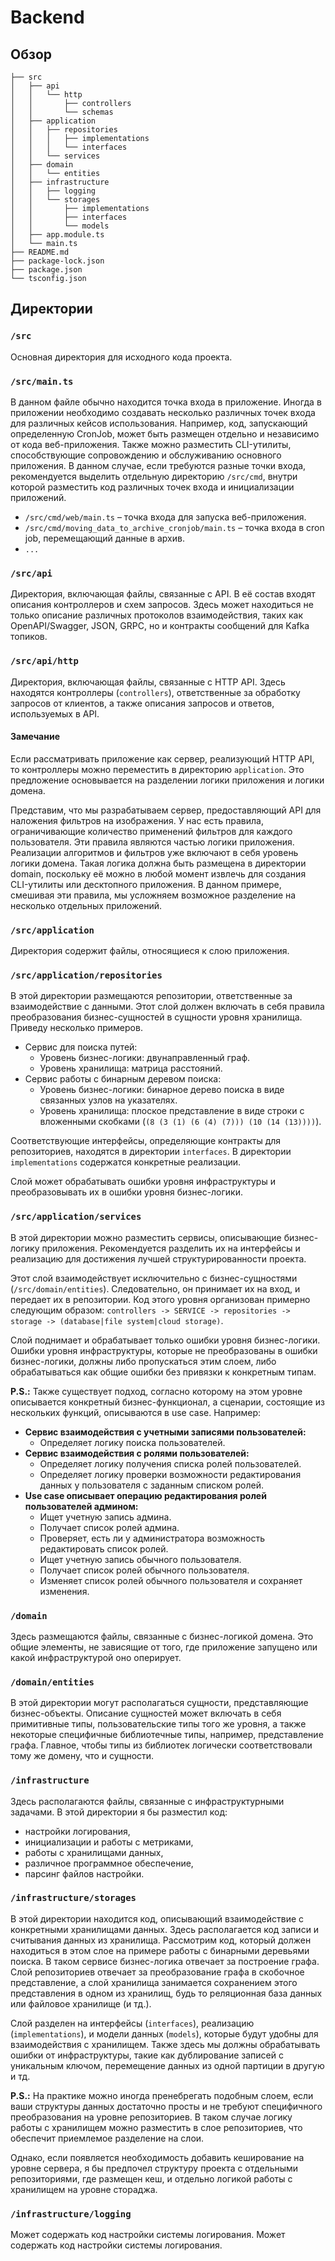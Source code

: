 # Backend

## Обзор

```
├── src
│   ├── api
│   │   └── http
│   │       ├── controllers
│   │       └── schemas
│   ├── application
│   │   ├── repositories
│   │   │   ├── implementations
│   │   │   └── interfaces
│   │   └── services
│   ├── domain
│   │   └── entities
│   ├── infrastructure
│   │   ├── logging
│   │   └── storages
│   │       ├── implementations
│   │       ├── interfaces
│   │       └── models
│   ├── app.module.ts
│   └── main.ts
├── README.md
├── package-lock.json
├── package.json
└── tsconfig.json
```

## Директории

### `/src`

Основная директория для исходного кода проекта.

### `/src/main.ts`

В данном файле обычно находится точка входа в приложение. Иногда в приложении необходимо создавать несколько различных
точек входа для различных кейсов использования. Например, код, запускающий определенную CronJob, может быть размещен
отдельно и независимо от кода веб-приложения. Также можно разместить CLI-утилиты, способствующие сопровождению и
обслуживанию основного приложения. В данном случае, если требуются разные точки входа, рекомендуется выделить отдельную
директорию `/src/cmd`, внутри которой разместить код различных точек входа и инициализации приложений.

* `/src/cmd/web/main.ts` – точка входа для запуска веб-приложения.
* `/src/cmd/moving_data_to_archive_cronjob/main.ts` – точка входа в cron job, перемещающий данные в архив.
* `...`

### `/src/api`

Директория, включающая файлы, связанные с API. В её состав входят описания контроллеров и схем запросов. Здесь может
находиться не только описание различных протоколов взаимодействия, таких как OpenAPI/Swagger, JSON, GRPC,
но и контракты сообщений для Kafka топиков.

### `/src/api/http`

Директория, включающая файлы, связанные с HTTP API. Здесь находятся контроллеры (`controllers`), ответственные за
обработку запросов от клиентов, а также описания запросов и ответов, используемых в API.

#### Замечание

Если рассматривать приложение как сервер, реализующий HTTP API, то контроллеры можно переместить в директорию
`application`. Это предложение основывается на разделении логики приложения и логики домена.

Представим, что мы разрабатываем сервер, предоставляющий API для наложения фильтров на изображения.
У нас есть правила, ограничивающие количество применений фильтров для каждого пользователя. Эти правила являются
частью логики приложения. Реализации алгоритмов и фильтров уже включают в себя уровень логики домена. Такая логика
должна быть размещена в директории domain, поскольку её можно в любой момент извлечь для создания CLI-утилиты или
десктопного приложения. В данном примере, смешивая эти правила, мы усложняем возможное разделение на несколько
отдельных приложений.

### `/src/application`

Директория содержит файлы, относящиеся к слою приложения.

### `/src/application/repositories`

В этой директории размещаются репозитории, ответственные за взаимодействие с данными. Этот слой должен включать в
себя правила преобразования бизнес-сущностей в сущности уровня хранилища. Приведу несколько примеров.

* Сервис для поиска путей:
    * Уровень бизнес-логики: двунаправленный граф.
    * Уровень хранилища: матрица расстояний.
* Сервис работы с бинарным деревом поиска:
    * Уровень бизнес-логики: бинарное дерево поиска в виде связанных узлов на указателях.
    * Уровень хранилища: плоское представление в виде строки с вложенными
      скобками (`(8 (3 (1) (6 (4) (7))) (10 (14 (13))))`).

Соответствующие интерфейсы, определяющие контракты для репозиториев, находятся в директории `interfaces`. В директории
`implementations` содержатся конкретные реализации.

Слой может обрабатывать ошибки уровня инфраструктуры и преобразовывать их в ошибки уровня бизнес-логики.

### `/src/application/services`

В этой директории можно разместить сервисы, описывающие бизнес-логику приложения. Рекомендуется разделить их на
интерфейсы и реализацию для достижения лучшей структурированности проекта.

Этот слой взаимодействует исключительно с бизнес-сущностями (`/src/domain/entities`). Следовательно, он принимает их
на вход, и передает их в репозитории. Код этого уровня организован примерно следующим
образом: `controllers -> SERVICE -> repositories -> storage -> (database|file system|cloud storage)`.

Слой поднимает и обрабатывает только ошибки уровня бизнес-логики. Ошибки уровня инфраструктуры, которые не преобразованы
в ошибки бизнес-логики, должны либо пропускаться этим слоем, либо обрабатываться как общие ошибки без привязки к
конкретным типам.

**P.S.:** Также существует подход, согласно которому на этом уровне описывается конкретный бизнес-функционал, а
сценарии, состоящие из нескольких функций, описываются в use case. Например:

* **Сервис взаимодействия с учетными записями пользователей:**
    * Определяет логику поиска пользователей.
* **Сервис взаимодействия с ролями пользователей:**
    * Определяет логику получения списка ролей пользователей.
    * Определяет логику проверки возможности редактирования данных у пользователя с заданным списком ролей.
* **Use case описывает операцию редактирования ролей пользователей админом:**
    * Ищет учетную запись админа.
    * Получает список ролей админа.
    * Проверяет, есть ли у администратора возможность редактировать список ролей.
    * Ищет учетную запись обычного пользователя.
    * Получает список ролей обычного пользователя.
    * Изменяет список ролей обычного пользователя и сохраняет изменения.

### `/domain`

Здесь размещаются файлы, связанные с бизнес-логикой домена. Это общие элементы, не зависящие от того, где приложение
запущено или какой инфраструктурой оно оперирует.

### `/domain/entities`

В этой директории могут располагаться сущности, представляющие бизнес-объекты. Описание сущностей может включать в себя
примитивные типы, пользовательские типы того же уровня, а также некоторые специфичные библиотечные типы, например,
представление графа. Главное, чтобы типы из библиотек логически соответствовали тому же домену, что и сущности.

### `/infrastructure`

Здесь располагаются файлы, связанные с инфраструктурными задачами. В этой директории я бы разместил код:

* настройки логирования,
* инициализации и работы с метриками,
* работы с хранилищами данных,
* различное программное обеспечение,
* парсинг файлов настройки.

### `/infrastructure/storages`

В этой директории находится код, описывающий взаимодействие с конкретными хранилищами данных. Здесь располагается код
записи и считывания данных из хранилища. Рассмотрим код, который должен находиться в этом слое на примере работы с
бинарными деревьями поиска. В таком сервисе бизнес-логика отвечает за построение графа. Слой репозиториев отвечает за
преобразование графа в скобочное представление, а слой хранилища занимается сохранением этого представления в одном из
хранилищ, будь то реляционная база данных или файловое хранилище (и тд.).

Слой разделен на интерфейсы (`interfaces`), реализацию (`implementations`), и модели данных (`models`), которые будут
удобны для взаимодействия с хранилищем. Также здесь мы должны обрабатывать ошибки от инфраструктуры, такие как
дублирование записей с уникальным ключом, перемещение данных из одной партиции в другую и тд.

**P.S.:** На практике можно иногда пренебрегать подобным слоем, если ваши структуры данных достаточно просты и не
требуют специфичного преобразования на уровне репозиториев. В таком случае логику работы с хранилищем можно разместить в
слое репозиториев, что обеспечит приемлемое разделение на слои.

Однако, если появляется необходимость добавить кеширование на уровне сервера, я бы предпочел структуру проекта с
отдельными репозиториями, где размещен кеш, и отдельно логикой работы с хранилищем на уровне стораджа.

### `/infrastructure/logging`

Может содержать код настройки системы логирования.
Может содержать код настройки системы логирования.
